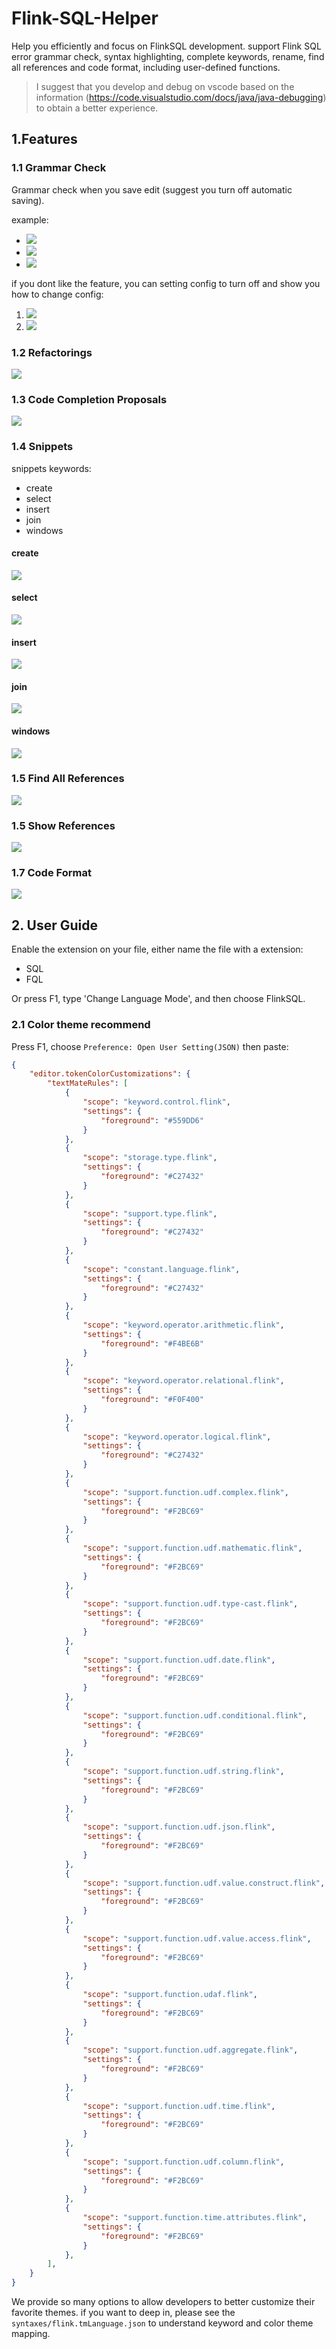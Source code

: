 # Flink-SQL-Helper

Help you efficiently and focus on FlinkSQL development. support Flink SQL error grammar check, syntax highlighting, complete keywords, rename, find all references and code format, including user-defined functions.

> I suggest that you develop and debug on vscode based on the information (https://code.visualstudio.com/docs/java/java-debugging) to obtain a better experience.

## 1.Features

### 1.1 Grammar Check

Grammar check when you save edit (suggest you turn off automatic saving).

example:

- ![](docs/images/unexpect_input_v2.jpg)
- ![](docs/images/select_not_expect_comma_v3.jpg)
- ![](docs/images/expect_semicolon_v3.jpg)

if you dont like the feature, you can setting config to turn off and show you how to change config:
1. ![](docs/images/setting_1.png)
2. ![](docs/images/setting_2.png)


### 1.2 Refactorings

![](docs/images/refactorings.gif)

### 1.3 Code Completion Proposals

![](docs/images/code_completion_proposal_v3.gif)

### 1.4 Snippets

snippets keywords:

- create
- select
- insert
- join
- windows

#### create

![](docs/images/create_snippets_v2.gif)

#### select

![](docs/images/select_snippets_v3.gif)

#### insert

![](docs/images/insert_snippets_v2.gif)

#### join

![](docs/images/join_snippets_v2.gif)

#### windows

![](docs/images/windows_snippets.gif)

### 1.5 Find All References

![](docs/images/find-all-references.gif)

### 1.5 Show References

![](docs/images/show_references.gif)

### 1.7 Code Format

![](docs/images/format.gif)

## 2. User Guide

Enable the extension on your file, either name the file with a extension:

- SQL
- FQL
  
Or press F1, type 'Change Language Mode', and then choose FlinkSQL.

### 2.1 Color theme recommend

Press F1, choose `Preference: Open User Setting(JSON)` then paste:

~~~json
{
    "editor.tokenColorCustomizations": {
        "textMateRules": [
            {
                "scope": "keyword.control.flink",
                "settings": {
                    "foreground": "#559DD6"
                }
            },
            {
                "scope": "storage.type.flink",
                "settings": {
                    "foreground": "#C27432"
                }
            },
            {
                "scope": "support.type.flink",
                "settings": {
                    "foreground": "#C27432"
                }
            },
            {
                "scope": "constant.language.flink",
                "settings": {
                    "foreground": "#C27432"
                }
            },
            {
                "scope": "keyword.operator.arithmetic.flink",
                "settings": {
                    "foreground": "#F4BE6B"
                }
            },
            {
                "scope": "keyword.operator.relational.flink",
                "settings": {
                    "foreground": "#F0F400"
                }
            },
            {
                "scope": "keyword.operator.logical.flink",
                "settings": {
                    "foreground": "#C27432"
                }
            },      
            {
                "scope": "support.function.udf.complex.flink",
                "settings": {
                    "foreground": "#F2BC69"
                }
            },
            {
                "scope": "support.function.udf.mathematic.flink",
                "settings": {
                    "foreground": "#F2BC69"
                }
            },
            {
                "scope": "support.function.udf.type-cast.flink",
                "settings": {
                    "foreground": "#F2BC69"
                }
            },
            {
                "scope": "support.function.udf.date.flink",
                "settings": {
                    "foreground": "#F2BC69"
                }
            },
            {
                "scope": "support.function.udf.conditional.flink",
                "settings": {
                    "foreground": "#F2BC69"
                }
            },
            {
                "scope": "support.function.udf.string.flink",
                "settings": {
                    "foreground": "#F2BC69"
                }
            },
            {
                "scope": "support.function.udf.json.flink",
                "settings": {
                    "foreground": "#F2BC69"
                }
            },
            {
                "scope": "support.function.udf.value.construct.flink",
                "settings": {
                    "foreground": "#F2BC69"
                }
            },
            {
                "scope": "support.function.udf.value.access.flink",
                "settings": {
                    "foreground": "#F2BC69"
                }
            },
            {
                "scope": "support.function.udaf.flink",
                "settings": {
                    "foreground": "#F2BC69"
                }
            },
            {
                "scope": "support.function.udf.aggregate.flink",
                "settings": {
                    "foreground": "#F2BC69"
                }
            },
            {
                "scope": "support.function.udf.time.flink",
                "settings": {
                    "foreground": "#F2BC69"
                }
            },
            {
                "scope": "support.function.udf.column.flink",
                "settings": {
                    "foreground": "#F2BC69"
                }
            },
            {
                "scope": "support.function.time.attributes.flink",
                "settings": {
                    "foreground": "#F2BC69"
                }
            },
        ],
    }
}
~~~

We provide so many options to allow developers to better customize their favorite themes. if you want to deep in, please see the `syntaxes/flink.tmLanguage.json` to understand keyword and color theme mapping.